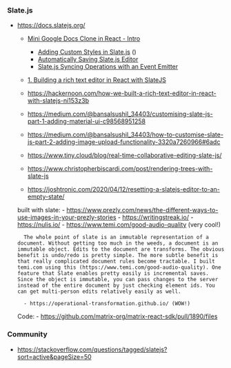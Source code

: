 ### Slate.js

- https://docs.slatejs.org/

  - [Mini Google Docs Clone in React - Intro](https://www.youtube.com/watch?v=CmuUQymjbRo&list=PLN3n1USn4xllb05dQVmRbVtGP2aM4seVq)

    - [Adding Custom Styles in Slate.js](https://www.youtube.com/watch?v=EIolal0VsoE) ()
    - [Automatically Saving Slate.js Editor](https://www.youtube.com/watch?v=lsmsaQXOzTw)
    - [Slate.js Syncing Operations with an Event Emitter](https://www.youtube.com/watch?v=ThN_1Kgald8)

  - [1. Building a rich text editor in React with SlateJS](https://www.youtube.com/watch?v=wLjx67aNEMI)
  - https://hackernoon.com/how-we-built-a-rich-text-editor-in-react-with-slatejs-ni153z3b
  - https://medium.com/@bansalsushil_34403/customising-slate-js-part-1-adding-material-ui-c98568951258
  - https://medium.com/@bansalsushil_34403/how-to-customise-slate-js-part-2-adding-image-upload-functionality-3320a7260966#6adc
  - https://www.tiny.cloud/blog/real-time-collaborative-editing-slate-js/
  - https://www.christopherbiscardi.com/post/rendering-trees-with-slate-js
  - https://joshtronic.com/2020/04/12/resetting-a-slatejs-editor-to-an-empty-state/

  built with slate: - https://www.prezly.com/news/the-different-ways-to-use-images-in-your-prezly-stories - https://writingstreak.io/ - https://nulis.io/ - https://www.temi.com/good-audio-quality (very cool!)

        The whole point of slate is an immutable representation of a document. Without getting too much in the weeds, a document is an immutable object. Edits to the document are transforms. The obvious benefit is undo/redo is pretty simple. The more subtle benefit is that really complicated document rules become tractable. I built temi.com using this (https://www.temi.com/good-audio-quality). One feature that Slate enables pretty easily is incremental saves. Since the object is immutable, you can pass changes to the server instead of the entire document by just checking element ids. You can get multi-person edits relatively easily as well.

        - https://operational-transformation.github.io/ (WOW!)

  Code: - https://github.com/matrix-org/matrix-react-sdk/pull/1890/files

### Community

- https://stackoverflow.com/questions/tagged/slatejs?sort=active&pageSize=50
